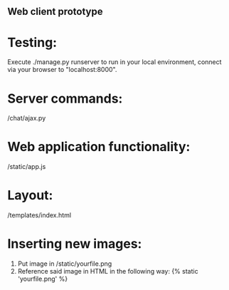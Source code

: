 Web client prototype
----

# Testing:
Execute ./manage.py runserver to run in your local environment, connect via your browser to "localhost:8000".

# Server commands:
/chat/ajax.py

# Web application functionality:
/static/app.js

# Layout:
/templates/index.html

# Inserting new images:
1. Put image in /static/yourfile.png
2. Reference said image in HTML in the following way: {% static 'yourfile.png' %}


